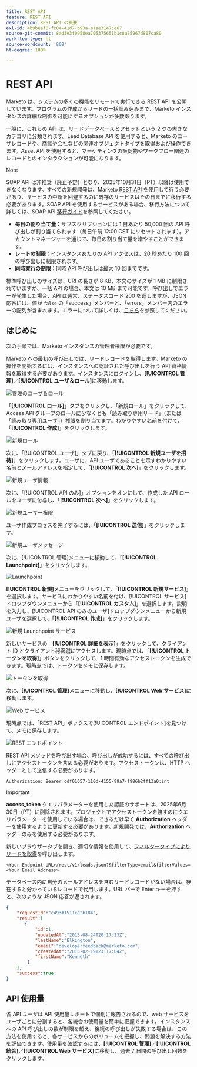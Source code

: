 ```yaml
---
title: REST API
feature: REST API
description: REST API の概要
exl-id: 4b9beaf0-fc04-41d7-b93a-a1ae3147ce67
source-git-commit: 8ad3e3f0958ea705375651b1c8a75967d807ca80
workflow-type: ht
source-wordcount: '808'
ht-degree: 100%

---
```


# REST API

Marketo は、システムの多くの機能をリモートで実行できる REST API を公開しています。プログラムの作成からリードの一括読み込みまで、Marketo インスタンスの詳細な制御を可能にするオプションが多数あります。

一般に、これらの API は、[リードデータベース](https://developer.adobe.com/marketo-apis/api/mapi/)と[アセット](https://developer.adobe.com/marketo-apis/api/asset/)という 2 つの大きなカテゴリに分類されます。Lead Database API を使用すると、Marketo のユーザレコードや、商談や会社などの関連オブジェクトタイプを取得および操作できます。Asset API を使用すると、マーケティングの販促物やワークフロー関連のレコードとのインタラクションが可能になります。

>[!NOTE]
>SOAP API は非推奨（廃止予定）となり、2025年10月31日（PT）以降は使用できなくなります。すべての新規開発は、Marketo [REST API](./rest-api.md) を使用して行う必要があり、サービスの中断を回避するのに既存のサービスはその日までに移行する必要があります。SOAP API を使用するサービスがある場合、移行方法について詳しくは、SOAP API [移行ガイド](../soap-api/migration.md)を参照してください。
>

- **毎日の割り当て量：**&#x200B;サブスクリプションには 1 日あたり 50,000 回の API 呼び出しが割り当てられます（毎日午前 12:00 CST にリセットされます）。アカウントマネージャーを通じて、毎日の割り当て量を増やすことができます。
- **レートの制限：**&#x200B;インスタンスあたりの API アクセスは、20 秒あたり 100 回の呼び出しに制限されます。
- **同時実行の制限：**&#x200B;同時 API 呼び出しは最大 10 回までです。

標準呼び出しのサイズは、URI の長さが 8 KB、本文のサイズが 1 MB に制限されていますが、一括 API の場合、本文は 10 MB まで可能です。呼び出しでエラーが発生した場合、API は通常、ステータスコード 200 を返しますが、JSON 応答には、値が `false` の「success」メンバーと、「errors」メンバー内のエラーの配列が含まれます。エラーについて詳しくは、[こちら](error-codes.md)を参照してください。

## はじめに

次の手順では、Marketo インスタンスの管理者権限が必要です。

Marketo への最初の呼び出しでは、リードレコードを取得します。Marketo の操作を開始するには、インスタンスへの認証された呼び出しを行う API 資格情報を取得する必要があります。インスタンスにログインし、**[!UICONTROL 管理]**／**[!UICONTROL ユーザ＆ロール]**&#x200B;に移動します。

![管理のユーザ＆ロール](assets/admin-users-and-roles.png)

「**[!UICONTROL ロール]**」タブをクリックし、「新規ロール」をクリックして、Access API グループのロールに少なくとも「読み取り専用リード」（または「読み取り専用ユーザ」）権限を割り当てます。わかりやすい名前を付けて、「**[!UICONTROL 作成]**」をクリックします。

![新規ロール](assets/new-role.png)

次に、「[!UICONTROL ユーザ]」タブに戻り、「**[!UICONTROL 新規ユーザを招待]**」をクリックします。ユーザに、API ユーザであることを示すわかりやすい名前とメールアドレスを指定して、「**[!UICONTROL 次へ]**」をクリックします。

![新規ユーザ情報](assets/new-user-info.png)

次に、「[!UICONTROL API のみ]」オプションをオンにして、作成した API ロールをユーザに付与し、「**[!UICONTROL 次へ]**」をクリックします。

![新規ユーザー権限](assets/new-user-permissions.png)

ユーザ作成プロセスを完了するには、「**[!UICONTROL 送信]**」をクリックします。

![新規ユーザメッセージ](assets/new-user-message.png)

次に、[!UICONTROL 管理]メニューに移動して、「**[!UICONTROL Launchpoint]**」をクリックします。

![Launchpoint](assets/admin-launchpoint.png)

**[!UICONTROL 新規]**&#x200B;メニューをクリックして、「**[!UICONTROL 新規サービス]**」を選択します。サービスにわかりやすい名前を付け、[!UICONTROL サービス]ドロップダウンメニューから「**[!UICONTROL カスタム]**」を選択します。説明を入力し、[!UICONTROL API のみのユーザ]ドロップダウンメニューから新規ユーザを選択して、「**[!UICONTROL 作成]**」をクリックします。

![新規 Launchpoint サービス](assets/admin-launchpoint-new-service.png)

新しいサービスの「**[!UICONTROL 詳細を表示]**」をクリックして、クライアント ID とクライアント秘密鍵にアクセスします。現時点では、「**[!UICONTROL トークンを取得]**」ボタンをクリックして、1 時間有効なアクセストークンを生成できます。現時点では、トークンをメモに保存します。

![トークンを取得](assets/get-token.png)

次に、**[!UICONTROL 管理]**&#x200B;メニューに移動し、**[!UICONTROL Web サービス]**&#x200B;に移動します。

![Web サービス](assets/admin-web-services.png)

現時点では、「REST API」ボックスで[!UICONTROL エンドポイント]を見つけて、メモに保存します。

![REST エンドポイント](assets/admin-web-services-rest-endpoint-1.png)

REST API メソッドを呼び出す場合、呼び出しが成功するには、すべての呼び出しにアクセストークンを含める必要があります。アクセストークンは、HTTP ヘッダーとして送信する必要があります。

```
Authorization: Bearer cdf01657-110d-4155-99a7-f986b2ff13a0:int
```

>[!IMPORTANT]
>
>**access_token** クエリパラメーターを使用した認証のサポートは、2025年6月30日（PT）に削除されます。プロジェクトでアクセストークンを渡すのにクエリパラメーターを使用している場合は、できるだけ早く **Authorization** ヘッダーを使用するように更新する必要があります。新規開発では、**Authorization** ヘッダーのみを使用する必要があります。

新しいブラウザータブを開き、適切な情報を使用して、[フィルタータイプによりリードを取得](https://developer.adobe.com/marketo-apis/api/mapi/#tag/Leads/operation/getLeadsByFilterUsingGET)を呼び出します。

```
<Your Endpoint URL>/rest/v1/leads.json?&filterType=email&filterValues=<Your Email Address>
```

データベース内に自分のメールアドレスを含むリードレコードがない場合は、存在すると分かっているレコードで代用します。URL バーで Enter キーを押すと、次のような JSON 応答が返されます。

```json
{
    "requestId":"c493#1511ca2b184",
    "result":[
       {
           "id":1,
           "updatedAt":"2015-08-24T20:17:23Z",
           "lastName":"Elkington",
           "email":"developerfeedback@marketo.com",
           "createdAt":"2013-02-19T23:17:04Z",
           "firstName":"Kenneth"
        }
    ],
    "success":true
}
```

## API 使用量

各 API ユーザは API 使用量レポートで個別に報告されるので、web サービスをユーザごとに分割すると、各統合の使用量を簡単に把握できます。インスタンスへの API 呼び出しの数が制限を超え、後続の呼び出しが失敗する場合は、この方法を使用すると、各サービスからのボリュームを把握し、問題を解決する方法を評価できます。使用量を確認するには、**[!UICONTROL 管理]**／**[!UICONTROL 統合]**／**[!UICONTROL Web サービス]**&#x200B;に移動し、過去 7 日間の呼び出し回数をクリックします。
